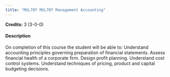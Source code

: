 ```yaml
---
title: "MSL707 MSL707 Management Accounting"
---
```

**Credits:** 3 (3-0-0)

#### Description
On completion of this course the student will be able to: Understand accounting principles governing preparation of financial statements. Assess financial health of a corporate firm. Design profit planning. Understand cost control systems. Understand techniques of pricing, product and capital budgeting decisions.